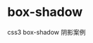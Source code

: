# box-shadow
css3 box-shadow 阴影案例
<!DOCTYPE html>  
<html>  
  
<head>  
<meta content="text/html; charset=utf-8" http-equiv="Content-Type">  
<title>CSS3属性：box-shadow测试</title>  
<style type="text/css">  
/* 
    -moz-box-shadow:投影方式 X轴偏移量 Y轴偏移量阴影模糊半径 阴影扩展半径 阴影颜色;  
    -webkit-box-shadow:投影方式 X轴偏移量 Y轴偏移量阴影模糊半径 阴影扩展半径 阴影颜色;   
    box-shadow:  投影方式 X轴偏移量 Y轴偏移量 阴影模糊半径 阴影扩展半径 阴影颜色;  

*/
.box-shadow-1{  
  -webkit-box-shadow: 3px 3px 3px;  
  -moz-box-shadow: 3px 3px 3px;  
  box-shadow: 3px 3px 3px;  
}  
.box-shadow-2{  
  -webkit-box-shadow:0 0 10px #0CC;  
  -moz-box-shadow:0 0 10px #0CC;  
  box-shadow:0 0 10px #0CC;  
}  
.box-shadow-3{  
  -webkit-box-shadow:0 0 10px rgba(0, 204, 204, .5);  
  -moz-box-shadow:0 0 10px rgba(0, 204, 204, .5);  
  box-shadow:0 0 10px rgba(0, 204, 204, .5);  
}  
.box-shadow-4{  
  -webkit-box-shadow:0 0 10px 15px #0CC;  
  -moz-box-shadow:0 0 10px 15px #0CC;  
  box-shadow:0 0 10px 15px #0CC;  
}  
.box-shadow-5{  
  -webkit-box-shadow:inset 0 0 10px #0CC;  
  -moz-box-shadow:inset 0 0 10px #0CC;  
  box-shadow:inset 0 0 10px #0CC;  
}  
.box-shadow-6{  
    box-shadow:-10px 0 10px red, /*左边阴影*/  
    10px 0 10px yellow, /*右边阴影*/  
    0 -10px 10px blue, /*顶部阴影*/  
    0 10px 10px green; /*底边阴影*/  
}  
.box-shadow-7{  
    box-shadow:0 0 10px 5px black,  
    0 0 10px 20px red;  
}  
.box-shadow-8{  
    box-shadow:0 0 10px 20px red,  
    0 0 10px 5px black;  
}  
.box-shadow-9{  
    box-shadow: 0 0 0 1px red;  
}  
  
  
  
.obj{  
    width:100px;  
    height:100px;  
    margin:50px auto;  
    background:#eee;      
}  
.outer{  
    width: 100px;  
    height: 100px;  
    border: 1px solid red;  
}  
.inner{  
    width: 60px;  
    height: 60px;  
    background-color: red;  
    -webkit-box-shadow: 50px 50px blue;  
    -moz-box-shadow: 50px 50px blue;  
    box-shadow: 50px 50px blue;  
  }  
</style>  
</head>  
  
<body>  
    <div class="obj box-shadow-1"></div>  
    <div class="outer">  
        <div class="inner"></div>  
    </div>  
    <div class="obj  box-shadow-2" ></div>  
    <div class="obj  box-shadow-3" ></div>  
    <div class="obj  box-shadow-4" ></div>  
    <div class="obj  box-shadow-5" ></div>  
    <div class="obj  box-shadow-6" ></div>  
    <div class="obj  box-shadow-7" ></div>  
    <div class="obj  box-shadow-8" ></div>  
    <div class="obj  box-shadow-9" ></div>  
    <script type="text/javascript">  
        $(document).ready(function(){  
        if($.browser.msie) {  
          $('.obj').boxShadow(-10,-10,5,"#0cc"); //obj元素使用了box-shadow  
        }  
      });  
    </script>  
  
</body>  
</html>  
